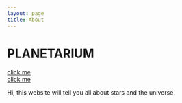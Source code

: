 ```yaml
---
layout: page
title: About
---
```


# PLANETARIUM
<a href="/contact/" class="btn btn-primary">click me</a>
<br/>
<a href="/contact/" class="btn btn-primary">click me</a>

Hi, this website will tell you all about stars and the universe.

